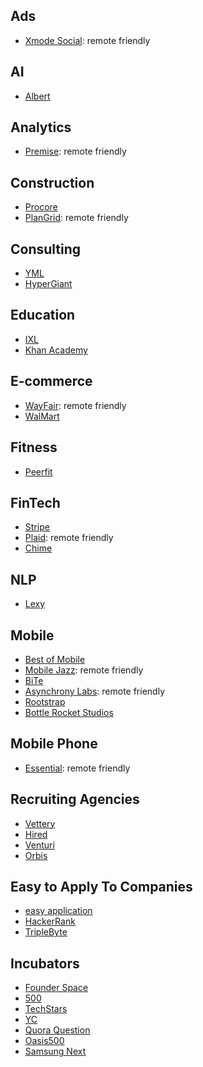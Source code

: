 ## Ads
- [Xmode Social](https://xmode.io): remote friendly

## AI
- [Albert](https://angel.co/learnwithalbert/jobs)

## Analytics
- [Premise](https://www.premise.com): remote friendly

## Construction
- [Procore](http://procore.com/)
- [PlanGrid](https://www.plangrid.com): remote friendly

## Consulting
- [YML](https://ymedialabs.com/x)
- [HyperGiant](https://www.hypergiant.com/careers/)

## Education
- [IXL](https://www.ixl.com/company/)
- [Khan Academy](https://boards.greenhouse.io/khanacademy/)

## E-commerce
- [WayFair](https://www.wayfaircareers.com/): remote friendly
- [WalMart]()

## Fitness
- [Peerfit](https://www.peerfit.com)

## FinTech
- [Stripe](http://stripe.com/)
- [Plaid](http://plaid.com/): remote friendly
- [Chime](https://www.chimebank.com/)

## NLP
- [Lexy](https://angel.co/lexy-io/jobs)


## Mobile
- [Best of Mobile](http://www.businessofapps.com/guide/app-development-companies/)
- [Mobile Jazz](http://mobilejazz.com/): remote friendly
- [BiTe](https://www.biteinteractive.com)
- [Asynchrony Labs](https://www.asynchrony.com): remote friendly
- [Rootstrap](https://www.rootstrap.com)
- [Bottle Rocket Studios](https://www.bottlerocketstudios.com)

## Mobile Phone
- [Essential](http://essential.com/): remote friendly

## Recruiting Agencies
- [Vettery](http://vettery.com/)
- [Hired](http://hired.com/)
- [Venturi](https://www.venturi-group.com/us/)
- [Orbis](https://www.orbisconsultants.com/)

## Easy to Apply To Companies
- [easy application](https://github.com/j-delaney/easy-application)
- [HackerRank](https://www.hackerrank.com)
- [TripleByte](https://triplebyte.com)

## Incubators
- [Founder Space](https://www.foundersspace.com)
- [500](https://500.co)
- [TechStars](https://www.techstars.com)
- [YC](http://www.ycombinator.com)
- [Quora Question](https://www.quora.com/What-are-all-the-startup-incubators-seed-programs-accelerators-in-the-San-Francisco-Bay-Area)
- [Oasis500](http://oasis500.com)
- [Samsung Next](https://samsungnext.com)
